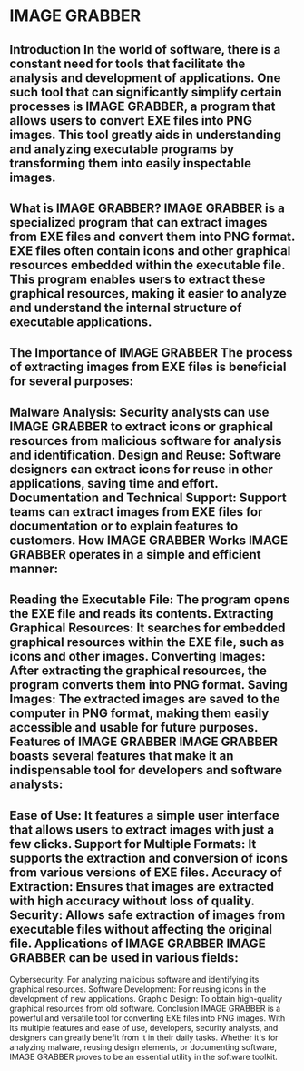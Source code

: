 # IMAGE GRABBER
Introduction
In the world of software, there is a constant need for tools that facilitate the analysis and development of applications. One such tool that can significantly simplify certain processes is IMAGE GRABBER, a program that allows users to convert EXE files into PNG images. This tool greatly aids in understanding and analyzing executable programs by transforming them into easily inspectable images.
---
What is IMAGE GRABBER?
IMAGE GRABBER is a specialized program that can extract images from EXE files and convert them into PNG format. EXE files often contain icons and other graphical resources embedded within the executable file. This program enables users to extract these graphical resources, making it easier to analyze and understand the internal structure of executable applications.
--
The Importance of IMAGE GRABBER
The process of extracting images from EXE files is beneficial for several purposes:
---
Malware Analysis: Security analysts can use IMAGE GRABBER to extract icons or graphical resources from malicious software for analysis and identification.
Design and Reuse: Software designers can extract icons for reuse in other applications, saving time and effort.
Documentation and Technical Support: Support teams can extract images from EXE files for documentation or to explain features to customers.
How IMAGE GRABBER Works
IMAGE GRABBER operates in a simple and efficient manner:
---
Reading the Executable File: The program opens the EXE file and reads its contents.
Extracting Graphical Resources: It searches for embedded graphical resources within the EXE file, such as icons and other images.
Converting Images: After extracting the graphical resources, the program converts them into PNG format.
Saving Images: The extracted images are saved to the computer in PNG format, making them easily accessible and usable for future purposes.
Features of IMAGE GRABBER
IMAGE GRABBER boasts several features that make it an indispensable tool for developers and software analysts:
---
Ease of Use: It features a simple user interface that allows users to extract images with just a few clicks.
Support for Multiple Formats: It supports the extraction and conversion of icons from various versions of EXE files.
Accuracy of Extraction: Ensures that images are extracted with high accuracy without loss of quality.
Security: Allows safe extraction of images from executable files without affecting the original file.
Applications of IMAGE GRABBER
IMAGE GRABBER can be used in various fields:
---
Cybersecurity: For analyzing malicious software and identifying its graphical resources.
Software Development: For reusing icons in the development of new applications.
Graphic Design: To obtain high-quality graphical resources from old software.
Conclusion
IMAGE GRABBER is a powerful and versatile tool for converting EXE files into PNG images. With its multiple features and ease of use, developers, security analysts, and designers can greatly benefit from it in their daily tasks. Whether it's for analyzing malware, reusing design elements, or documenting software, IMAGE GRABBER proves to be an essential utility in the software toolkit.






